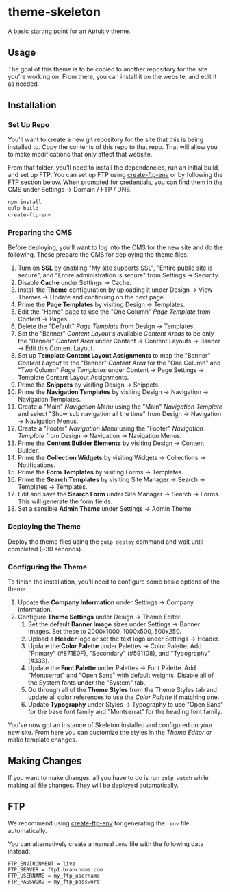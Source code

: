 # theme-skeleton
A basic starting point for an Aptuitiv theme.

## Usage
The goal of this theme is to be copied to another repository for the site you're working on. From there, you can install it on the website, and edit it as needed.

## Installation

### Set Up Repo
You'll want to create a new git repository for the site that this is being installed to. Copy the contents of this repo to that repo. That will allow you to make modifications that only affect that website.

From that folder, you'll need to install the dependencies, run an initial build, and set up FTP. You can set up FTP using [create-ftp-env](https://github.com/aptuitiv/create-ftp-env) or by following the [FTP section below](#ftp). When prompted for credentials, you can find them in the CMS under Settings -> Domain / FTP / DNS.

```bash
npm install
gulp build
create-ftp-env
```

### Preparing the CMS
Before deploying, you'll want to log into the CMS for the new site and do the following. These prepare the CMS for deploying the theme files.

1. Turn on **SSL** by enabling "My site supports SSL", "Entire public site is secure", and "Entire administration is secure" from Settings -> Security.
1. Disable **Cache** under Settings -> Cache.
1. Install the **Theme** configuration by uploading it under Design -> View Themes -> Update and continuing on the next page.
1. Prime the **Page Templates** by visiting Design -> Templates.
1. Edit the "Home" page to use the "One Column" *Page Template* from Content -> Pages.
1. Delete the "Default" *Page Template* from Design -> Templates.
1. Set the "Banner" *Content Layout's* available *Content Areas* to be only the "Banner" *Content Area* under Content -> Content Layouts -> Banner -> Edit this Content Layout.
1. Set up **Template Content Layout Assignments** to map the "Banner" *Content Layout* to the "Banner" *Content Area* for the "One Column" and "Two Column" *Page Templates* under Content -> Page Settings -> Template Content Layout Assignments.
1. Prime the **Snippets** by visiting Design -> Snippets.
1. Prime the **Navigation Templates** by visiting Design -> Navigation -> Navigation Templates.
1. Create a "Main" *Navigation Menu* using the "Main" *Navigation Template* and select "Show sub navigation all the time" from Design -> Navigation -> Navigation Menus.
1. Create a "Footer" *Navigation Menu* using the "Footer" *Navigation Template* from Design -> Navigation -> Navigation Menus.
1. Prime the **Content Builder Elements** by visiting Design -> Content Builder.
1. Prime the **Collection Widgets** by visiting Widgets -> Collections -> Notifications.
1. Prime the **Form Templates** by visiting Forms -> Templates.
1. Prime the **Search Templates** by visiting Site Manager -> Search -> Templates -> Templates.
1. Edit and save the **Search Form** under Site Manager -> Search -> Forms. This will generate the form fields.
1. Set a sensible **Admin Theme** under Settings -> Admin Theme.

### Deploying the Theme
Deploy the theme files using the `gulp deploy` command and wait until completed (~30 seconds).

### Configuring the Theme
To finish the installation, you'll need to configure some basic options of the theme.

1. Update the **Company Information** under Settings -> Company Information.
1. Configure **Theme Settings** under Design -> Theme Editor.
    1. Set the default **Banner Image** sizes under Settings -> Banner Images. Set these to 2000x1000, 1000x500, 500x250.
    1. Upload a **Header** logo or set the text logo under Settings -> Header.
    1. Update the **Color Palette** under Palettes -> Color Palette. Add "Primary" (#871E0F), "Secondary" (#591108), and "Typography" (#333).
    1. Update the **Font Palette** under Palettes -> Font Palette. Add "Montserrat" and "Open Sans" with default weights. Disable all of the System fonts under the "System" tab.
    1. Go through all of the **Theme Styles** from the Theme Styles tab and update all color references to use the *Color Palette* if matching one.
    1. Update **Typography** under Styles -> Typography to use "Open Sans" for the base font family and "Montserrat" for the heading font family.

You've now got an instance of Skeleton installed and configured on your new site. From here you can customize the styles in the *Theme Editor* or make template changes.

## Making Changes
If you want to make changes, all you have to do is run `gulp watch` while making all file changes. They will be deployed automatically.

## FTP
We recommend using [create-ftp-env](https://github.com/aptuitiv/create-ftp-env) for generating the `.env` file automatically.

You can alternatively create a manual `.env` file with the following data instead:
```.env
FTP_ENVIRONMENT = live
FTP_SERVER = ftp1.branchcms.com
FTP_USERNAME = my_ftp_username
FTP_PASSWORD = my_ftp_password
```